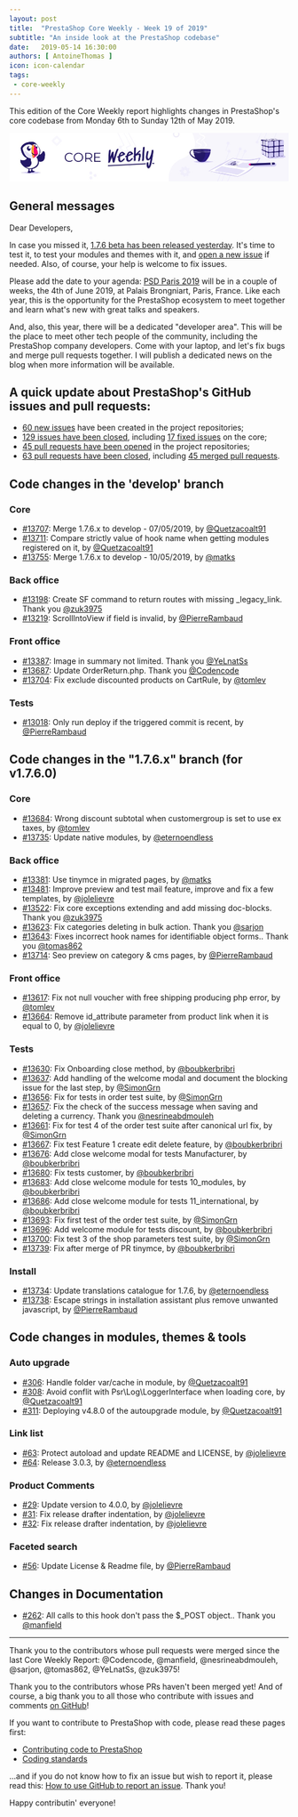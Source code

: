 ```yaml
---
layout: post
title:  "PrestaShop Core Weekly - Week 19 of 2019"
subtitle: "An inside look at the PrestaShop codebase"
date:   2019-05-14 16:30:00
authors: [ AntoineThomas ]
icon: icon-calendar
tags:
 - core-weekly
---
```


This edition of the Core Weekly report highlights changes in PrestaShop's core codebase from Monday 6th to Sunday 12th of May 2019.

![Core Weekly banner](/assets/images/2018/12/banner-core-weekly.jpg)


## General messages

Dear Developers,

In case you missed it, [1.7.6 beta has been released yesterday](http://build.prestashop.com/news/prestashop-1-7-6-0-beta-release/). It's time to test it, to test your modules and themes with it, and [open a new issue](https://github.com/PrestaShop/PrestaShop/issues/new?template=bug_report.md) if needed. Also, of course, your help is welcome to fix issues.

Please add the date to your agenda: [PSD Paris 2019](https://www.prestashop.com/fr/evenements/prestashop-day-paris) will be in a couple of weeks, the 4th of June 2019, at Palais Brongniart, Paris, France. Like each year, this is the opportunity for the PrestaShop ecosystem to meet together and learn what's new with great talks and speakers. 

And, also, this year, there will be a dedicated "developer area". This will be the place to meet other tech people of the community, including the PrestaShop company developers. Come with your laptop, and let's fix bugs and merge pull requests together. I will publish a dedicated news on the blog when more information will be available.


## A quick update about PrestaShop's GitHub issues and pull requests:

- [60 new issues](https://github.com/search?q=org%3APrestaShop+is%3Apublic++-repo%3Aprestashop%2Fprestashop.github.io++is%3Aissue+created%3A2019-05-06..2019-05-12) have been created in the project repositories;
- [129 issues have been closed](https://github.com/search?q=org%3APrestaShop+is%3Apublic++-repo%3Aprestashop%2Fprestashop.github.io++is%3Aissue+closed%3A2019-05-06..2019-05-12), including [17 fixed issues](https://github.com/search?q=org%3APrestaShop+is%3Apublic++-repo%3Aprestashop%2Fprestashop.github.io++is%3Aissue+label%3Afixed+closed%3A2019-05-06..2019-05-12) on the core;
- [45 pull requests have been opened](https://github.com/search?q=org%3APrestaShop+is%3Apublic++-repo%3Aprestashop%2Fprestashop.github.io++is%3Apr+created%3A2019-05-06..2019-05-12) in the project repositories;
- [63 pull requests have been closed](https://github.com/search?q=org%3APrestaShop+is%3Apublic++-repo%3Aprestashop%2Fprestashop.github.io++is%3Apr+closed%3A2019-05-06..2019-05-12), including [45 merged pull requests](https://github.com/search?q=org%3APrestaShop+is%3Apublic++-repo%3Aprestashop%2Fprestashop.github.io++is%3Apr+merged%3A2019-05-06..2019-05-12).


## Code changes in the 'develop' branch

### Core

* [#13707](https://github.com/PrestaShop/PrestaShop/pull/13707): Merge 1.7.6.x to develop - 07/05/2019, by [@Quetzacoalt91](https://github.com/Quetzacoalt91)
* [#13711](https://github.com/PrestaShop/PrestaShop/pull/13711): Compare strictly value of hook name when getting modules registered on it, by [@Quetzacoalt91](https://github.com/Quetzacoalt91)
* [#13755](https://github.com/PrestaShop/PrestaShop/pull/13755): Merge 1.7.6.x to develop - 10/05/2019, by [@matks](https://github.com/matks)


### Back office

* [#13198](https://github.com/PrestaShop/PrestaShop/pull/13198): Create SF command to return routes with missing _legacy_link. Thank you [@zuk3975](https://github.com/zuk3975)
* [#13219](https://github.com/PrestaShop/PrestaShop/pull/13219): ScrollIntoView if field is invalid, by [@PierreRambaud](https://github.com/PierreRambaud)


### Front office

* [#13387](https://github.com/PrestaShop/PrestaShop/pull/13387): Image in summary not limited. Thank you [@YeLnatSs](https://github.com/YeLnatSs)
* [#13687](https://github.com/PrestaShop/PrestaShop/pull/13687): Update OrderReturn.php. Thank you [@Codencode](https://github.com/Codencode)
* [#13704](https://github.com/PrestaShop/PrestaShop/pull/13704): Fix exclude discounted products on CartRule, by [@tomlev](https://github.com/tomlev)


### Tests

* [#13018](https://github.com/PrestaShop/PrestaShop/pull/13018): Only run deploy if the triggered commit is recent, by [@PierreRambaud](https://github.com/PierreRambaud)


## Code changes in the "1.7.6.x" branch (for v1.7.6.0)

### Core

* [#13684](https://github.com/PrestaShop/PrestaShop/pull/13684): Wrong discount subtotal when customergroup is set to use ex taxes, by [@tomlev](https://github.com/tomlev)
* [#13735](https://github.com/PrestaShop/PrestaShop/pull/13735): Update native modules, by [@eternoendless](https://github.com/eternoendless)


### Back office

* [#13381](https://github.com/PrestaShop/PrestaShop/pull/13381): Use tinymce in migrated pages, by [@matks](https://github.com/matks)
* [#13481](https://github.com/PrestaShop/PrestaShop/pull/13481): Improve preview and test mail feature, improve and fix a few templates, by [@jolelievre](https://github.com/jolelievre)
* [#13522](https://github.com/PrestaShop/PrestaShop/pull/13522): Fix core exceptions extending and add missing doc-blocks. Thank you [@zuk3975](https://github.com/zuk3975)
* [#13623](https://github.com/PrestaShop/PrestaShop/pull/13623): Fix categories deleting in bulk action. Thank you [@sarjon](https://github.com/sarjon)
* [#13643](https://github.com/PrestaShop/PrestaShop/pull/13643): Fixes incorrect hook names for identifiable object forms.. Thank you [@tomas862](https://github.com/tomas862)
* [#13714](https://github.com/PrestaShop/PrestaShop/pull/13714): Seo preview on category & cms pages, by [@PierreRambaud](https://github.com/PierreRambaud)


### Front office

* [#13617](https://github.com/PrestaShop/PrestaShop/pull/13617): Fix not null voucher with free shipping producing php error, by [@tomlev](https://github.com/tomlev)
* [#13664](https://github.com/PrestaShop/PrestaShop/pull/13664): Remove id_attribute parameter from product link when it is equal to 0, by [@jolelievre](https://github.com/jolelievre)

### Tests

* [#13630](https://github.com/PrestaShop/PrestaShop/pull/13630): Fix Onboarding close method, by [@boubkerbribri](https://github.com/boubkerbribri)
* [#13637](https://github.com/PrestaShop/PrestaShop/pull/13637): Add handling of the welcome modal and document the blocking issue for the last step, by [@SimonGrn](https://github.com/SimonGrn)
* [#13656](https://github.com/PrestaShop/PrestaShop/pull/13656): Fix for tests in order test suite, by [@SimonGrn](https://github.com/SimonGrn)
* [#13657](https://github.com/PrestaShop/PrestaShop/pull/13657): Fix the check of the success message when saving and deleting a currency. Thank you [@nesrineabdmouleh](https://github.com/nesrineabdmouleh)
* [#13661](https://github.com/PrestaShop/PrestaShop/pull/13661): Fix for test 4 of the order test suite after canonical url fix, by [@SimonGrn](https://github.com/SimonGrn)
* [#13667](https://github.com/PrestaShop/PrestaShop/pull/13667): Fix test Feature 1 create edit delete feature, by [@boubkerbribri](https://github.com/boubkerbribri)
* [#13676](https://github.com/PrestaShop/PrestaShop/pull/13676): Add close welcome modal for tests Manufacturer, by [@boubkerbribri](https://github.com/boubkerbribri)
* [#13680](https://github.com/PrestaShop/PrestaShop/pull/13680): Fix tests customer, by [@boubkerbribri](https://github.com/boubkerbribri)
* [#13683](https://github.com/PrestaShop/PrestaShop/pull/13683): Add close welcome module for tests 10_modules, by [@boubkerbribri](https://github.com/boubkerbribri)
* [#13686](https://github.com/PrestaShop/PrestaShop/pull/13686): Add close welcome module for tests 11_international, by [@boubkerbribri](https://github.com/boubkerbribri)
* [#13693](https://github.com/PrestaShop/PrestaShop/pull/13693): Fix first test of the order test suite, by [@SimonGrn](https://github.com/SimonGrn)
* [#13696](https://github.com/PrestaShop/PrestaShop/pull/13696): Add welcome module for tests discount, by [@boubkerbribri](https://github.com/boubkerbribri)
* [#13700](https://github.com/PrestaShop/PrestaShop/pull/13700): Fix test 3 of the shop parameters test suite, by [@SimonGrn](https://github.com/SimonGrn)
* [#13739](https://github.com/PrestaShop/PrestaShop/pull/13739): Fix after merge of PR tinymce, by [@boubkerbribri](https://github.com/boubkerbribri)


### Install

* [#13734](https://github.com/PrestaShop/PrestaShop/pull/13734): Update translations catalogue for 1.7.6, by [@eternoendless](https://github.com/eternoendless)
* [#13738](https://github.com/PrestaShop/PrestaShop/pull/13738): Escape strings in installation assistant plus remove unwanted javascript, by [@PierreRambaud](https://github.com/PierreRambaud)


## Code changes in modules, themes & tools

### Auto upgrade

* [#306](https://github.com/PrestaShop/autoupgrade/pull/306): Handle folder var/cache in module, by [@Quetzacoalt91](https://github.com/Quetzacoalt91)
* [#308](https://github.com/PrestaShop/autoupgrade/pull/308): Avoid conflit with Psr\Log\LoggerInterface when loading core, by [@Quetzacoalt91](https://github.com/Quetzacoalt91)
* [#311](https://github.com/PrestaShop/autoupgrade/pull/311): Deploying v4.8.0 of the autoupgrade module, by [@Quetzacoalt91](https://github.com/Quetzacoalt91)


### Link list

* [#63](https://github.com/PrestaShop/ps_linklist/pull/63): Protect autoload and update README and LICENSE, by [@jolelievre](https://github.com/jolelievre)
* [#64](https://github.com/PrestaShop/ps_linklist/pull/64): Release 3.0.3, by [@eternoendless](https://github.com/eternoendless)


### Product Comments

* [#29](https://github.com/PrestaShop/productcomments/pull/29): Update version to 4.0.0, by [@jolelievre](https://github.com/jolelievre)
* [#31](https://github.com/PrestaShop/productcomments/pull/31): Fix release drafter indentation, by [@jolelievre](https://github.com/jolelievre)
* [#32](https://github.com/PrestaShop/productcomments/pull/32): Fix release drafter indentation, by [@jolelievre](https://github.com/jolelievre)


### Faceted search

* [#56](https://github.com/PrestaShop/ps_facetedsearch/pull/56): Update License & Readme file, by [@PierreRambaud](https://github.com/PierreRambaud)


## Changes in Documentation

* [#262](https://github.com/PrestaShop/docs/pull/262): All calls to this hook don't pass the $_POST object.. Thank you [@manfield](https://github.com/manfield)


<hr />

Thank you to the contributors whose pull requests were merged since the last Core Weekly Report: @Codencode, @manfield, @nesrineabdmouleh, @sarjon, @tomas862, @YeLnatSs, @zuk3975!

Thank you to the contributors whose PRs haven't been merged yet! And of course, a big thank you to all those who contribute with issues and comments [on GitHub](https://github.com/PrestaShop/PrestaShop)!

If you want to contribute to PrestaShop with code, please read these pages first:

 * [Contributing code to PrestaShop](https://devdocs.prestashop.com/1.7/contribute/contribution-guidelines/)
 * [Coding standards](https://devdocs.prestashop.com/1.7/development/coding-standards/)

...and if you do not know how to fix an issue but wish to report it, please read this: [How to use GitHub to report an issue](https://devdocs.prestashop.com/1.7/contribute/contribute-reporting-issues/). Thank you!

Happy contributin' everyone!
